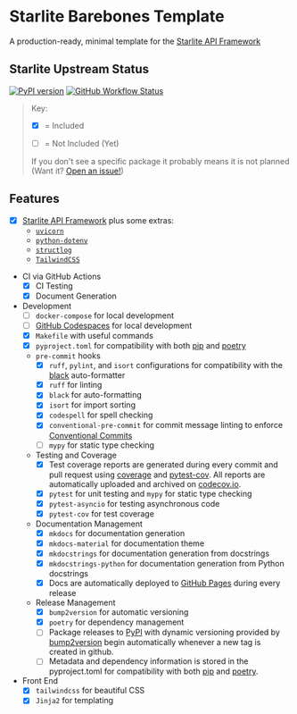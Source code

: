 # Starlite Barebones Template
A production-ready, minimal template for the [Starlite API Framework](https://github.com/starlite-api/starlite)

## Starlite Upstream Status
[![PyPI version](https://badge.fury.io/py/starlite.svg)](https://badge.fury.io/py/starlite)
[![GitHub Workflow Status](https://img.shields.io/github/actions/workflow/status/starlite-api/starlite/publish.yaml)](https://img.shields.io/github/actions/workflow/status/starlite-api/starlite/publish.yaml)



> Key:
>
> - [x] = Included
>
> - [ ] = Not Included (Yet)
>
> If you don't see a specific package it probably means it is not planned (Want it? [Open an issue!](https://github.com/JacobCoffee/starlite-barebones-template/issues/new/choose))


## Features

- [x] [Starlite API Framework](https://starlite-api.github.io/starlite/) plus some extras:
    * [`uvicorn`](https://www.uvicorn.org/)
    * [`python-dotenv`](https://github.com/theskumar/python-dotenv)
    * [`structlog`](https://www.structlog.org/en/stable/)
    * [`TailwindCSS`](https://tailwindcss.com/)
- CI via GitHub Actions
    - [x] CI Testing
    - [x] Document Generation
- Development
  - [ ] `docker-compose` for local development
  - [ ] [GitHub Codespaces](https://github.com/features/codespaces) for local development
  - [x] `Makefile` with useful commands
  - [x] `pyproject.toml` for compatibility with both [pip](https://pip.pypa.io/en/stable/) and [poetry](https://python-poetry.org/docs/)
  - `pre-commit` hooks
      - [x] `ruff`, `pylint`, and `isort` configurations for compatibility with the [black](https://black.readthedocs.io/en/stable/) auto-formatter
      - [x] `ruff` for linting
      - [x] `black` for auto-formatting
      - [x] `isort` for import sorting
      - [x] `codespell` for spell checking
      - [x] `conventional-pre-commit` for commit message linting to enforce [Conventional Commits](https://www.conventionalcommits.org/en/v1.0.0/)
      - [ ] `mypy` for static type checking
  - Testing and Coverage
      - [x] Test coverage reports are generated during every commit and pull request using [coverage](https://coverage.readthedocs.io/en/6.4.1/) and [pytest-cov](https://pytest-cov.readthedocs.io/en/latest/). All reports are automatically uploaded and archived on [codecov.io](https://about.codecov.io/).
      - [x] `pytest` for unit testing and `mypy` for static type checking
      - [x] `pytest-asyncio` for testing asynchronous code
      - [x] `pytest-cov` for test coverage
  - Documentation Management
      - [x] `mkdocs` for documentation generation
      - [x] `mkdocs-material` for documentation theme
      - [x] `mkdocstrings` for documentation generation from docstrings
      - [x] `mkdocstrings-python` for documentation generation from Python docstrings
      - [x] Docs are automatically deployed to [GitHub Pages](https://docs.github.com/en/pages) during every release
  - Release Management
      - [x] `bump2version` for automatic versioning
      - [x] `poetry` for dependency management
      - [ ] Package releases to [PyPI](https://pypi.org/) with dynamic versioning provided by [bump2version](https://github.com/c4urself/bump2version) begin automatically whenever a new tag is created in github.
      - [ ] Metadata and dependency information is stored in the pyproject.toml for compatibility with both [pip](https://pip.pypa.io/en/stable/) and [poetry](https://python-poetry.org/docs/).
- Front End
  - [x] `tailwindcss` for beautiful CSS
  - [x] `Jinja2` for templating
